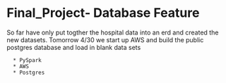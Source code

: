 # Final_Project- Database Feature

So far have only put togther the hospital data into an erd and created the new datasets.
Tomorrow 4/30 we start up AWS and build the public postgres database and load in blank data sets

      * PySpark
      * AWS
      * Postgres
